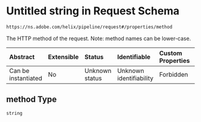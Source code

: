 # Untitled string in Request Schema

```txt
https://ns.adobe.com/helix/pipeline/request#/properties/method
```

The HTTP method of the request. Note: method names can be lower-case.

| Abstract            | Extensible | Status         | Identifiable            | Custom Properties | Additional Properties | Access Restrictions | Defined In                                                          |
| :------------------ | :--------- | :------------- | :---------------------- | :---------------- | :-------------------- | :------------------ | :------------------------------------------------------------------ |
| Can be instantiated | No         | Unknown status | Unknown identifiability | Forbidden         | Allowed               | none                | [request.schema.json\*](request.schema.json "open original schema") |

## method Type

`string`
